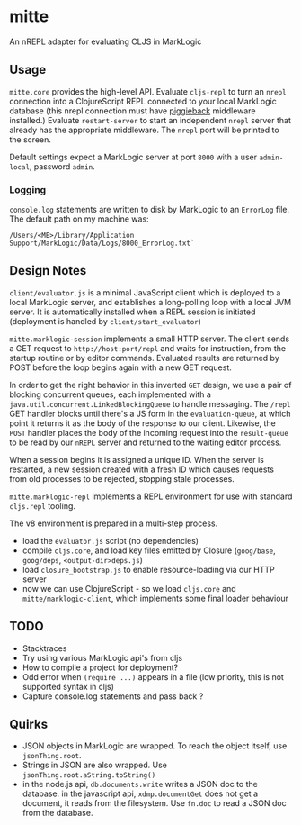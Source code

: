 # mitte
An nREPL adapter for evaluating CLJS in MarkLogic

## Usage 

`mitte.core` provides the high-level API. Evaluate `cljs-repl`
 to turn an `nrepl` connection into a ClojureScript REPL connected to
 your local MarkLogic database (this nrepl connection must have [piggieback](https://github.com/nrepl/piggieback)
 middleware installed.) Evaluate `restart-server` to start an independent 
 `nrepl` server that already has the appropriate middleware. The `nrepl` 
 port will be printed to the screen.

Default settings expect a MarkLogic server at port `8000` with a user
`admin-local`, password `admin`.  

### Logging 
   
`console.log` statements are written to disk by MarkLogic to an `ErrorLog`
file. The default path on my machine was:

```
/Users/<ME>/Library/Application Support/MarkLogic/Data/Logs/8000_ErrorLog.txt`
```  

## Design Notes

`client/evaluator.js` is a minimal JavaScript client which is deployed
 to a local MarkLogic server, and establishes a long-polling loop with
 a local JVM server. It is automatically installed when a REPL session
 is initiated (deployment is handled by `client/start_evaluator`)

`mitte.marklogic-session` implements a small HTTP server. The client 
 sends a GET request to `http://host:port/repl` and waits for instruction, 
 from the startup routine or by editor commands. Evaluated results are
 returned by POST before the loop begins again with a new GET request.
 
In order to get the right behavior in this inverted `GET` design, we
 use a pair of blocking concurrent queues, each implemented with a
 `java.util.concurrent.LinkedBlockingQueue` to handle messaging. The
 `/repl` GET handler blocks until there's a JS form in the 
 `evaluation-queue`, at which point it returns it as the body of
 the response to our client. Likewise, the `POST` handler places the 
 body of the incoming request into the `result-queue` to be read by our
 `nREPL` server and returned to the waiting editor process.

When a session begins it is assigned a unique ID. When the server is
 restarted, a new session created with a fresh ID which causes requests
 from old processes to be rejected, stopping stale processes.

`mitte.marklogic-repl` implements a REPL environment for use with 
 standard `cljs.repl` tooling. 

The v8 environment is prepared in a multi-step process. 
- load the `evaluator.js` script (no dependencies)
- compile `cljs.core`, and load key files emitted by Closure
  (`goog/base`, `goog/deps`, `<output-dir>deps.js`)
- load `closure_bootstrap.js` to enable resource-loading via our
  HTTP server
- now we can use ClojureScript - so we load `cljs.core` and
  `mitte/marklogic-client`, which implements some final loader
  behaviour
  
    
## TODO

- Stacktraces
- Try using various MarkLogic api's from cljs
- How to compile a project for deployment?
- Odd error when `(require ...)` appears in a file (low priority,
  this is not supported syntax in cljs)
- Capture console.log statements and pass back ?  

## Quirks

- JSON objects in MarkLogic are wrapped. To reach the object itself, 
  use `jsonThing.root`.
- Strings in JSON are also wrapped. Use `jsonThing.root.aString.toString()`
- in the node.js api, `db.documents.write` writes a JSON doc to the database.
  in the javascript api, `xdmp.documentGet` does not get a document, it reads 
  from the filesystem. Use `fn.doc` to read a JSON doc from the database. 
  